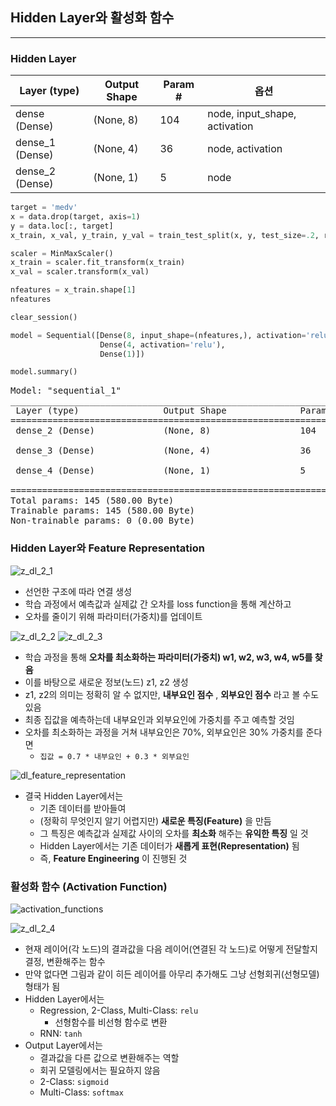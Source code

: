 ## Hidden Layer와 활성화 함수

---

### Hidden Layer

| Layer (type) | Output Shape | Param # | 옵션 |
| ---- | ---- | ---- | ---- |
| dense (Dense) | (None, 8) | 104 | node, input_shape, activation |
| dense_1 (Dense) | (None, 4) | 36 | node, activation |
| dense_2 (Dense) | (None, 1) | 5 | node |

```python
target = 'medv'
x = data.drop(target, axis=1)
y = data.loc[:, target]
x_train, x_val, y_train, y_val = train_test_split(x, y, test_size=.2, random_state=20)

scaler = MinMaxScaler()
x_train = scaler.fit_transform(x_train)
x_val = scaler.transform(x_val)

nfeatures = x_train.shape[1]
nfeatures

clear_session()

model = Sequential([Dense(8, input_shape=(nfeatures,), activation='relu'),
                    Dense(4, activation='relu'),
                    Dense(1)])

model.summary()
```

<pre>
Model: "sequential_1"
_________________________________________________________________
 Layer (type)                Output Shape              Param #   
=================================================================
 dense_2 (Dense)             (None, 8)                 104       
                                                                 
 dense_3 (Dense)             (None, 4)                 36        
                                                                 
 dense_4 (Dense)             (None, 1)                 5         
                                                                 
=================================================================
Total params: 145 (580.00 Byte)
Trainable params: 145 (580.00 Byte)
Non-trainable params: 0 (0.00 Byte)
</pre>

### Hidden Layer와 Feature Representation

![z_dl_2_1](https://github.com/zacinthepark/TIL/assets/86648892/236bca7e-16f6-4694-b7a7-c564886e5e6d)

- 선언한 구조에 따라 연결 생성
- 학습 과정에서 예측값과 실제값 간 오차를 loss function을 통해 계산하고
- 오차를 줄이기 위해 파라미터(가중치)를 업데이트

![z_dl_2_2](https://github.com/zacinthepark/TIL/assets/86648892/06a62bf0-4ef4-4337-b4cb-bacf092ba516)
![z_dl_2_3](https://github.com/zacinthepark/TIL/assets/86648892/0653384d-5c03-4b35-b7d8-4492f87859e9)

- 학습 과정을 통해 **오차를 최소화하는 파라미터(가중치) w1, w2, w3, w4, w5를 찾음**
- 이를 바탕으로 새로운 정보(노드) z1, z2 생성
- z1, z2의 의미는 정확히 알 수 없지만, **내부요인 점수** , **외부요인 점수** 라고 볼 수도 있음
- 최종 집값을 예측하는데 내부요인과 외부요인에 가중치를 주고 예측할 것임
- 오차를 최소화하는 과정을 거쳐 내부요인은 70%, 외부요인은 30% 가중치를 준다면
    - `집값 = 0.7 * 내부요인 + 0.3 * 외부요인`

![dl_feature_representation](https://github.com/zacinthepark/TIL/assets/86648892/240eb822-362f-4edf-98e4-c26be6326ecb)

- 결국 Hidden Layer에서는
    - 기존 데이터를 받아들여
    - (정확히 무엇인지 알기 어렵지만) **새로운 특징(Feature)** 을 만듬
    - 그 특징은 예측값과 실제값 사이의 오차를 **최소화** 해주는 **유익한 특징** 일 것
    - Hidden Layer에서는 기존 데이터가 **새롭게 표현(Representation)** 됨
    - 즉, **Feature Engineering** 이 진행된 것

### 활성화 함수 (Activation Function)

![activation_functions](https://github.com/zacinthepark/TIL/assets/86648892/30342fe9-76d8-4965-8ee7-20877bb34dd7)

![z_dl_2_4](https://github.com/zacinthepark/TIL/assets/86648892/488ebdc1-b4c2-4063-8e0a-5a861957f176)

- 현재 레이어(각 노드)의 결과값을 다음 레이어(연결된 각 노드)로 어떻게 전달할지 결정, 변환해주는 함수
- 만약 없다면 그림과 같이 히든 레이어를 아무리 추가해도 그냥 선형회귀(선형모델) 형태가 됨
- Hidden Layer에서는
    - Regression, 2-Class, Multi-Class: `relu`
        - 선형함수를 비선형 함수로 변환
    - RNN: `tanh`
- Output Layer에서는
    - 결과값을 다른 값으로 변환해주는 역할
    - 회귀 모델링에서는 필요하지 않음
    - 2-Class: `sigmoid`
    - Multi-Class: `softmax`
